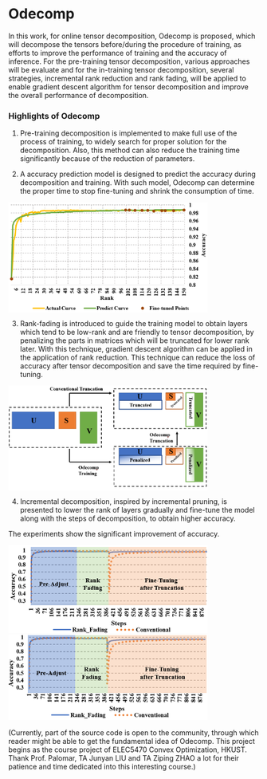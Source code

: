# Odecomp

In this work, for online tensor decomposition, Odecomp is proposed, which will decompose the tensors before/during the procedure of training, as efforts to improve the performance of training and the accuracy of inference. For the pre-training tensor decomposition, various approaches will be evaluate and for the in-training tensor decomposition, several strategies, incremental rank reduction and rank fading, will be applied to enable gradient descent algorithm for tensor decomposition and improve the overall performance of decomposition.

### Highlights of Odecomp

   1) Pre-training decomposition is implemented to make full use of the process of training, to widely search for proper
solution for the decomposition. Also, this method can also reduce the training time significantly because of the reduction
of parameters.

   2) A accuracy prediction model is designed to predict the accuracy during decomposition and training. With such model,
Odecomp can determine the proper time to stop fine-tuning and shrink the consumption of time.

<img align="center"  src="https://github.com/zslwyuan/Odecomp/blob/master/Result_figures/exp_predict0.png" width="400">

   3) Rank-fading is introduced to guide the training model to obtain layers which tend to be low-rank and are friendly to
tensor decomposition, by penalizing the parts in matrices which will be truncated for lower rank later. With this technique, gradient descent algorithm can be applied in the application of rank reduction. This technique can reduce the loss of accuracy after tensor decomposition and save the time required by fine-tuning.

<img align="center" src="https://github.com/zslwyuan/Odecomp/blob/master/Impl_figures/reduction.png" width="400">

   4) Incremental decomposition, inspired by incremental pruning, is presented to lower the rank of layers gradually and
fine-tune the model along with the steps of decomposition, to obtain higher accuracy.

The experiments show the significant improvement of accuracy.

<img src="https://github.com/zslwyuan/Odecomp/blob/master/Result_figures/truncate15.png" width="400"><img src="https://github.com/zslwyuan/Odecomp/blob/master/Result_figures/truncate10.png" width="400">

(Currently, part of the source code is open to the community, through which reader might be able to get the fundamental idea of Odecomp. This project begins as the course project of ELEC5470 Convex Optimization, HKUST. Thank Prof. Palomar, TA Junyan LIU and TA Ziping ZHAO a lot for their patience and time dedicated into this interesting course.)
